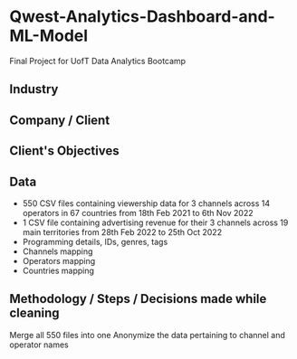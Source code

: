 # Qwest-Analytics-Dashboard-and-ML-Model
Final Project for UofT Data Analytics Bootcamp

## Industry


## Company / Client


## Client's Objectives


## Data
- 550 CSV files containing viewership data for 3 channels across 14 operators in 67 countries from 18th Feb 2021 to 6th Nov 2022
- 1 CSV file containing advertising revenue for their 3 channels across 19 main territories from 28th Feb 2022 to 25th Oct 2022
- Programming details, IDs, genres, tags
- Channels mapping
- Operators mapping
- Countries mapping

## Methodology / Steps / Decisions made while cleaning
Merge all 550 files into one
Anonymize the data pertaining to channel and operator names

